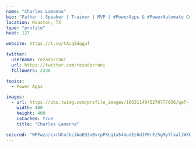 ```yaml
---
name: "Charles Lamanna"
bio: "Father | Speaker | Trainer | MVP | #PowerApps & #PowerAutomate Community Super User | YouTuber Right-pointing triangle http://youtube.com/c/rezadorrani | Learn - Share - Clockwise rightwards and leftwards open circle arrows"
location: Houston, TX
type: "profile"
heat: 127

website: https://t.co/tAcqSdqguf

twitter:
  username: rezadorrani
  url: https://twitter.com/rezadorrani
  followers: 2338

topics:
  - Power Apps

images:
  - url: https://pbs.twimg.com/profile_images/1063114045270777856/qeT-jpWr_400x400.jpg
    width: 400
    height: 400
    isCached: true
    title: "Charles Lamanna"

secured: "WPFwzs/cxrUCoJbciWaEQ3oBvrpPXLq1a54mudEz6dJFRrF/5gMy7lxaliWXD0tCv33jnoXiO/VWID2PFcCmWbZbKBnooh3mqs1KuQk58Qlj04xnmlImejgCOCKohpS9fZr8GG2EPROKDnDQ2UMzrGv2YOhuHSO/y7UMM85/7ewW5x3XV78DDeH39ylaE8l/YLLWVL3r4eMOJxNq4jwXexF/Cild5EJchnBi5pO3xPaSuQww2bSdz9Uz8Jt7OrbpMrtZK1KkTV5LVtT/vOKL0EioLgJLu4HWTjl5tEMjmGu8c1tOU1DllLUXtqINnda7JK39ASAkVL4F8VUUokzibgEqJJoEuINQ4e3FdvE6IYVikpzI1i6T+rY39asN4A5B7Hs7g+mqjm9pEcawq5WhY9H95T3VAOpYWv3GsLU1w5U=;7WJq0DXNLDsbSDL0HCaNYA=="
---
```



